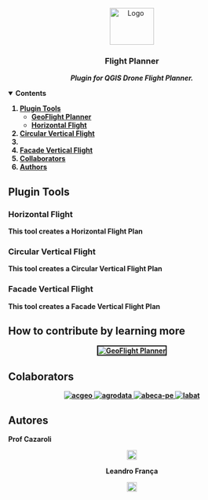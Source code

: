 <!-- PROJECT LOGO -->
<p align="center">
    <img src="https://github.com/OpenGeoOne/qgis-drone-flight-planner/tree/main/images/FlightPlanner.png" alt="Logo" width="90" height="75">
  <h3 align="center">Flight Planner</h3>
  <p align="center">
    <b><i>Plugin for QGIS Drone Flight Planner.</i><b>
    <br />
  </p>
</p>

<!-- TABLE OF CONTENTS -->
<details open="open">
  <summary>Contents</summary>
  <ol>
      <li>
      <a href="#plugin-tools">Plugin Tools</a>
      <ul>
        <li><a href="#geoFlight-planner">GeoFlight Planner</a></li>
      </ul>
      <ul>
        <li><a href="#horizontal-flight">Horizontal Flight</a></li>
      </ul>
      </li>
    <li>
      <a href="#circular-vertical-flight">Circular Vertical Flight</a>
    </li>
    <li>
    <li>
      <a href="#facade-vertical-flight">Facade Vertical Flight</a>
    </li>
    <li>
      <a href="#collaborators">Collaborators</a>
    </li>
    <li>
      <a href="#authors">Authors</a>
    </li>
  </ol>
</details>


## Plugin Tools


### Horizontal Flight
This tool creates a Horizontal Flight Plan
<div align="center">  
</div>

### Circular Vertical Flight
This tool creates a Circular Vertical Flight Plan
<div align="center">    
</div>

### Facade Vertical Flight
This tool creates a Facade Vertical Flight Plan
<div align="center">    
</div>

## How to contribute by learning more
<div style="text-align: center;"><a
 href="https://portal.geoone.com.br/m/courses"><img
 style="border: 2px solid ;" alt="GeoFlight Planner"
 title="CURSO NA GEOONE"
 src="https://files.curseduca.com/04a4f1db-3c21-47da-8b58-d1d3ceed8d90/facefe689e70437ed8f9f108228e80f64e046bbd.webp"></a>
<br>
</div>


## Colaborators
<div style="text-align: center;">
<tbody>
        <tr>
          <td><a target="_blank" rel="noopener noreferrer" href="https://www.acgeoengenharia.com.br/">
          <img title="ACGEO Engenharia" style="border: 0px solid ; heigth: 160px; " alt="acgeo"
           src="https://user-images.githubusercontent.com/88212377/161191725-f37650ff-1fba-4cae-8145-af45f1c599d1.jpg">
           </a>
          </td>
          <td><a target="_blank" rel="noopener noreferrer" href="https://agrodata.me/">
          <img title="AgroData" style="border: 0px solid ; heigth: 200px; " alt="agrodata"
           src="https://user-images.githubusercontent.com/88212377/162043665-0508af3f-83f5-4bc4-847f-0e81b8261e77.JPG">
           </a>
          </td>
          <td><a target="_blank" rel="noopener noreferrer" href="https://www.instagram.com/abeca.pe/">
          <img title="ABECA-PE" style="border: 0px solid ; heigth: 200px; " alt="abeca-pe"
           src="https://user-images.githubusercontent.com/25651083/178548305-85664a78-1dcc-4fda-9a07-af450480a32d.jpg">
           </a>
          </td>
          <td><a target="_blank" rel="noopener noreferrer" href="https://sites.google.com/view/labat/01">
          <img title="DECart-UFPE" style="border: 0px solid ; heigth: 200px; " alt="labat"
           src="https://user-images.githubusercontent.com/25651083/179381253-1805dd57-1bf7-4eb4-9608-c2fb0bd4c93b.jpg">
           </a>
          </td>
        </tr>
      </tbody>
</div>


## Autores
Prof Cazaroli 
<div style="text-align: center;"><a
 href="https://www.linkedin.com/in/prof-cazaroli-458377274/"><img
 style="border: 0px solid ;width: 20px" alt="GeoCAR no QGIS"
 title="Prof Cazaroli"
 src="https://user-images.githubusercontent.com/52215653/163875911-3ff4d34b-bf67-4b2b-9d2c-8525c1c011a6.png"></a>
<br>

Leandro França
<div style="text-align: center;"><a
 href="https://www.linkedin.com/in/leandro-fran%C3%A7a-93093714b/"><img
 style="border: 0px solid ;width: 20px" alt="GeoCAR no QGIS"
 title="Leandro França"
 src="https://user-images.githubusercontent.com/52215653/163875911-3ff4d34b-bf67-4b2b-9d2c-8525c1c011a6.png"></a>
<br>

